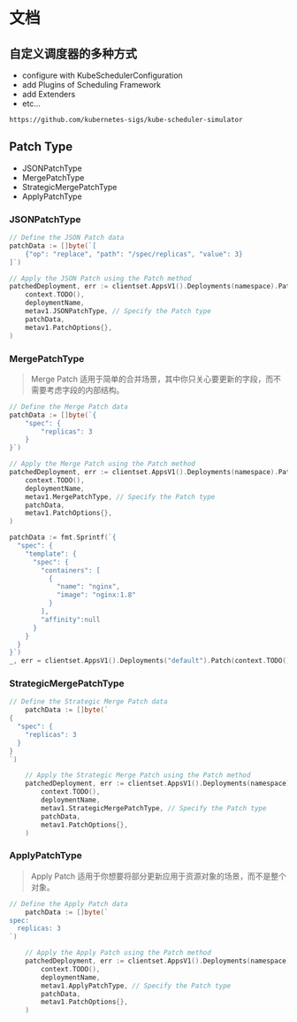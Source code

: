 # 文档

## 自定义调度器的多种方式

- configure with KubeSchedulerConfiguration
- add Plugins of Scheduling Framework
- add Extenders
- etc...

`https://github.com/kubernetes-sigs/kube-scheduler-simulator`

## Patch Type

- JSONPatchType
- MergePatchType
- StrategicMergePatchType
- ApplyPatchType

### JSONPatchType

```go
// Define the JSON Patch data
patchData := []byte(`[
    {"op": "replace", "path": "/spec/replicas", "value": 3}
]`)

// Apply the JSON Patch using the Patch method
patchedDeployment, err := clientset.AppsV1().Deployments(namespace).Patch(
    context.TODO(),
    deploymentName,
    metav1.JSONPatchType, // Specify the Patch type
    patchData,
    metav1.PatchOptions{},
)
```

### MergePatchType

> Merge Patch 适用于简单的合并场景，其中你只关心要更新的字段，而不需要考虑字段的内部结构。

```go
// Define the Merge Patch data
patchData := []byte(`{
    "spec": {
        "replicas": 3
    }
}`)

// Apply the Merge Patch using the Patch method
patchedDeployment, err := clientset.AppsV1().Deployments(namespace).Patch(
    context.TODO(),
    deploymentName,
    metav1.MergePatchType, // Specify the Patch type
    patchData,
    metav1.PatchOptions{},
)
```

```go
patchData := fmt.Sprintf(`{
  "spec": {
    "template": {
      "spec": {
        "containers": [
          {
			"name": "nginx",
            "image": "nginx:1.8"
          }
        ],
		"affinity":null
      }
    }
  }
}`)
_, err = clientset.AppsV1().Deployments("default").Patch(context.TODO(), "nginx-deployment", types.MergePatchType, []byte(patchData), metav1.PatchOptions{})
```

### StrategicMergePatchType

```go
// Define the Strategic Merge Patch data
	patchData := []byte(`
{
  "spec": {
    "replicas": 3
  }
}
`)

	// Apply the Strategic Merge Patch using the Patch method
	patchedDeployment, err := clientset.AppsV1().Deployments(namespace).Patch(
		context.TODO(),
		deploymentName,
		metav1.StrategicMergePatchType, // Specify the Patch type
		patchData,
		metav1.PatchOptions{},
	)
```

### ApplyPatchType

> Apply Patch 适用于你想要将部分更新应用于资源对象的场景，而不是整个对象。

```go
// Define the Apply Patch data
	patchData := []byte(`
spec:
  replicas: 3
`)

	// Apply the Apply Patch using the Patch method
	patchedDeployment, err := clientset.AppsV1().Deployments(namespace).Patch(
		context.TODO(),
		deploymentName,
		metav1.ApplyPatchType, // Specify the Patch type
		patchData,
		metav1.PatchOptions{},
	)
```

